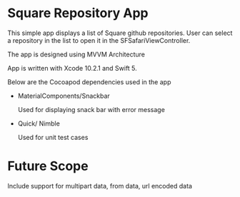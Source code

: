 # Square Repository App


This simple app displays a list of Square github repositories. User can select a repository in the list to open it in the SFSafariViewController.

The app is designed using MVVM Architecture 

App is written with Xcode 10.2.1 and Swift 5.

Below are the Cocoapod dependencies used in the app

- MaterialComponents/Snackbar

  Used for displaying snack bar with error message

- Quick/ Nimble

  Used for unit test cases
  
  
# Future Scope
  
 Include support for multipart data, from data, url encoded data


